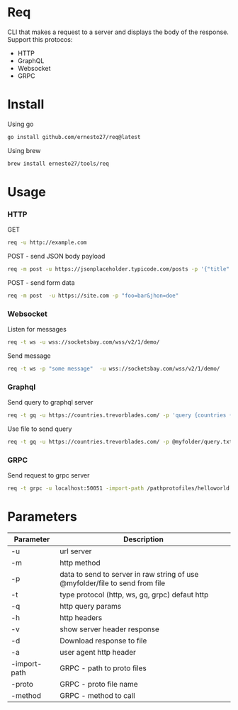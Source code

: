 # Req 
CLI that makes a request to a server and displays the body of the response.
Support this protocos:
- HTTP
- GraphQL
- Websocket
- GRPC

# Install

Using go 
```bash
go install github.com/ernesto27/req@latest
```

Using brew
```bash
brew install ernesto27/tools/req
```


# Usage 

### HTTP 

GET
```bash
req -u http://example.com
```

POST - send JSON body payload
```bash
req -m post -u https://jsonplaceholder.typicode.com/posts -p '{"title": "foo", "body": "bar", "userId": 1}'
```

POST - send form data
```bash
req -m post  -u https://site.com -p "foo=bar&jhon=doe"
```

### Websocket

Listen for messages
```bash
req -t ws -u wss://socketsbay.com/wss/v2/1/demo/
```

Send message
```bash
req -t ws -p "some message"  -u wss://socketsbay.com/wss/v2/1/demo/
```


### Graphql

Send query to graphql server
```bash 
req -t gq -u https://countries.trevorblades.com/ -p 'query {countries {name}}'
```
Use file to send query
```bash
req -t gq -u https://countries.trevorblades.com/ -p @myfolder/query.txt
```


### GRPC

Send request to grpc server
```bash
req -t grpc -u localhost:50051 -import-path /pathprotofiles/helloworld -proto helloworld.proto -p '{"name": "ernesto"}' -method helloworld.Greeter.SayHello
```


# Parameters

| Parameter | Description |
| --- | --- |
| -u | url server |
| -m | http method |
| -p | data to send to server in raw string of use @myfolder/file to send from file  |
| -t | type protocol (http, ws, gq, grpc) defaut http |
| -q | http query params |
| -h | http headers |
| -v | show server header response |
| -d | Download response to file|
| -a | user agent http header |
| -import-path | GRPC - path to proto files |
| -proto | GRPC - proto file name |
| -method | GRPC - method to call |



